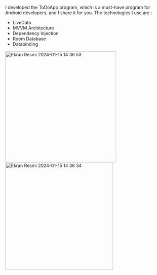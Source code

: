 I developed the ToDoApp program, which is a must-have program for Android developers, and I share it for you.
The technologies I use are :
- LiveData
- MVVM Architecture
- Dependency Injection
- Room Database
- Databinding

<img width="350" alt="Ekran Resmi 2024-01-15 14 36 53" src="https://github.com/ooguzhann/ToDoApp/assets/139632007/154d14aa-b199-491b-9459-f5f062de48ce">
<img width="340" alt="Ekran Resmi 2024-01-15 14 36 34" src="https://github.com/ooguzhann/ToDoApp/assets/139632007/dca22d6f-c40f-4141-a140-357cee6f05d4">
